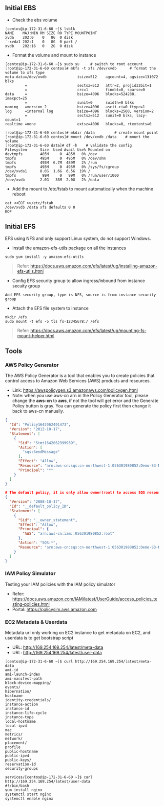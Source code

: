 ## Initial EBS
- Check the ebs volume
```shell
[centos@ip-172-31-6-60 ~]$ lsblk
NAME    MAJ:MIN RM SIZE RO TYPE MOUNTPOINT
xvda    202:0    0   8G  0 disk
`-xvda1 202:1    0   8G  0 part /
xvdb    202:16   0   2G  0 disk
```
- Format the volume and mount to instance
```shell
[centos@ip-172-31-6-60 ~]$ sudo su     # switch to root account
[root@ip-172-31-6-60 centos]# mkfs -t xfs /dev/xvdb      # format the volume to xfs type
meta-data=/dev/xvdb              isize=512    agcount=4, agsize=131072 blks
         =                       sectsz=512   attr=2, projid32bit=1
         =                       crc=1        finobt=0, sparse=0
data     =                       bsize=4096   blocks=524288, imaxpct=25
         =                       sunit=0      swidth=0 blks
naming   =version 2              bsize=4096   ascii-ci=0 ftype=1
log      =internal log           bsize=4096   blocks=2560, version=2
         =                       sectsz=512   sunit=0 blks, lazy-count=1
realtime =none                   extsz=4096   blocks=0, rtextents=0

[root@ip-172-31-6-60 centos]# mkdir /data         # create mount point
[root@ip-172-31-6-60 centos]# mount /dev/xvdb /data    # mount the volume
[root@ip-172-31-6-60 data]# df -h    # validate the config
Filesystem      Size  Used Avail Use% Mounted on
devtmpfs        485M     0  485M   0% /dev
tmpfs           495M     0  495M   0% /dev/shm
tmpfs           495M  6.7M  489M   2% /run
tmpfs           495M     0  495M   0% /sys/fs/cgroup
/dev/xvda1      8.0G  1.6G  6.5G  19% /
tmpfs            99M     0   99M   0% /run/user/1000
/dev/xvdb       2.0G   33M  2.0G   2% /data
```
- Add the mount to /etc/fstab to mount automatically when the machine reboot
```shell
cat <<EOF >>/etc/fstab
/dev/xvdb /data xfs defaults 0 0
EOF
```
## Initial EFS
EFS using NFS and only support Linux system, do not support Windows.
- Install the amazon-efs-utils package on all the instances
```shell
sudo yum install -y amazon-efs-utils
```
> Refer: https://docs.aws.amazon.com/efs/latest/ug/installing-amazon-efs-utils.html
- Config EFS security group to allow ingress/inbound from instance secuity group
```shell
Add EFS security group, type is NFS, source is from instance security group
```
- Attach the EFS file system to instance
```shell
mkdir /efs
sudo mount -t efs -o tls fs-12345678:/ /efs
```
> Refer: https://docs.aws.amazon.com/efs/latest/ug/mounting-fs-mount-helper.html

## Tools
### AWS Policy Generator
The AWS Policy Generator is a tool that enables you to create policies that control access to Amazon Web Services (AWS) products and resources.         
- Link: https://awspolicygen.s3.amazonaws.com/policygen.html      
- Note: when you use aws-cn arn in the Policy Generator tool, please change the **aws-cn** to **aws**, if not the tool will get error and the Generate Policy button is gray. You can generate the policy first then change it back to aws-cn manually. 
```json
{
  "Id": "Policy1642062401473",
  "Version": "2012-10-17",
  "Statement": [
    {
      "Sid": "Stmt1642062399939",
      "Action": [
        "sqs:SendMessage"
      ],
      "Effect": "Allow",
      "Resource": "arn:aws-cn:sqs:cn-northwest-1:056301980852:Demo-S3-Notification",
      "Principal": "*"
    }
  ]
}

# The default policy, it is only allow owner(root) to access SQS resource.  
{
  "Version": "2008-10-17",
  "Id": "__default_policy_ID",
  "Statement": [
    {
      "Sid": "__owner_statement",
      "Effect": "Allow",
      "Principal": {
        "AWS": "arn:aws-cn:iam::056301980852:root"
      },
      "Action": "SQS:*",
      "Resource": "arn:aws-cn:sqs:cn-northwest-1:056301980852:Demo-S3-Notification"
    }
  ]
}
```

### IAM Policy Simulator
Testing your IAM policies with the IAM policy simulator
- Refer: https://docs.aws.amazon.com/IAM/latest/UserGuide/access_policies_testing-policies.html
- Portal: https://policysim.aws.amazon.com
### EC2 Metadata & Userdata
Metadata url only working on EC2 instance to get metadata on EC2, and userdata is to get bootstrap script
- URL: http://169.254.169.254/latest/meta-data
- URL: http://169.254.169.254/latest/user-data
```shell
[centos@ip-172-31-6-60 ~]$ curl http://169.254.169.254/latest/meta-data
ami-id
ami-launch-index
ami-manifest-path
block-device-mapping/
events/
hibernation/
hostname
identity-credentials/
instance-action
instance-id
instance-life-cycle
instance-type
local-hostname
local-ipv4
mac
metrics/
network/
placement/
profile
public-hostname
public-ipv4
public-keys/
reservation-id
security-groups

services/[centos@ip-172-31-6-60 ~]$ curl http://169.254.169.254/latest/user-data
#!/bin/bash
yum install nginx
systemctl start nginx
systemctl enable nginx
```
